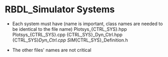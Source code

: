 # RBDL_Simulator Systems

- Each system must have (name is important, class names are needed to be identical to the file name)
Plotsys_{CTRL_SYS}.hpp
Plotsys_{CTRL_SYS}.cpp
{CTRL_SYS}_Dyn_Ctrl.hpp
{CTRL_SYS}_Dyn_Ctrl.cpp
SIM_{CTRL_SYS}_Definition.h

- The other files' names are not critical

